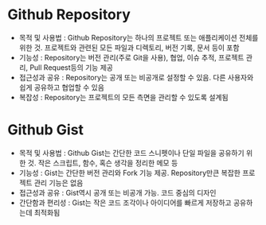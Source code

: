 # Github Repository
  - 목적 및 사용법 : Github Repository는 하나의 프로젝트 또는 애플리케이션 전체를 위한 것. 프로젝트와 관련된 모든 파일과 디렉토리, 버전 기록, 문서 등이 포함
  - 기능성 : Repository는 버전 관리(주로 Git을 사용), 협업, 이슈 추적, 프로젝트 관리, Pull Request등의 기능 제공
  - 접근성과 공유 : Repository는 공개 또는 비공개로 설정할 수 있음. 다른 사용자와 쉽게 공유하고 협업할 수 있음
  - 복잡성 : Repository는 프로젝트의 모든 측면을 관리할 수 있도록 설계됨

# Github Gist
  - 목적 및 사용법 : Github Gist는 간단한 코드 스니펫이나 단일 파일을 공유하기 위한 것. 작은 스크립트, 함수, 혹슨 생각을 정리한 메모 등
  - 기능성 : Gist는 간단한 버전 관리와 Fork 기능 제공. Repository만큰 복잡한 프로젝트 관리 기능은 없음
  - 접근성과 공유 : Gist역시 공개 또는 비공개 가능. 코드 중심의 디자인
  - 간단함과 편리성 : Gist는 작은 코드 조각이나 아이디어를 빠르게 저장하고 공유하는데 최적화됨

